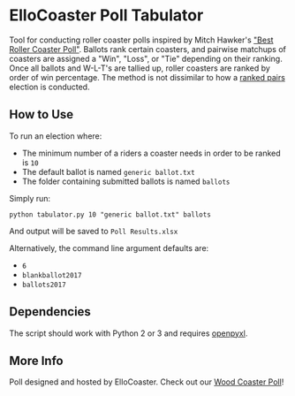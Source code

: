 # ElloCoaster Poll Tabulator

Tool for conducting roller coaster polls inspired by Mitch Hawker's ["Best Roller Coaster Poll"](http://ushsho.com/bestrollercoasterpoll.htm). Ballots rank certain coasters, and pairwise matchups of coasters are assigned a "Win", "Loss", or "Tie" depending on their ranking. Once all ballots and W-L-T's are tallied up, roller coasters are ranked by order of win percentage. The method is not dissimilar to how a [ranked pairs](https://en.wikipedia.org/wiki/Ranked_pairs) election is conducted.

## How to Use

To run an election where:

* The minimum number of a riders a coaster needs in order to be ranked is `10`
* The default ballot is named `generic ballot.txt`
* The folder containing submitted ballots is named `ballots`

Simply run:

`python tabulator.py 10 "generic ballot.txt" ballots`

And output will be saved to `Poll Results.xlsx`

Alternatively, the command line argument defaults are:

* `6`
* `blankballot2017`
* `ballots2017`

## Dependencies

The script should work with Python 2 or 3 and requires [openpyxl](https://openpyxl.readthedocs.io/en/default/).

## More Info

Poll designed and hosted by ElloCoaster. Check out our [Wood Coaster Poll](http://www.ellocoaster.com/wood-coaster-poll)!
